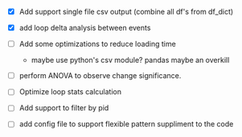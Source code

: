 - [x] Add support single file csv output (combine all df's from df_dict)

- [x] add loop delta analysis between events

- [ ] Add some optimizations to reduce loading time
    - maybe use python's csv module? pandas maybe an overkill

- [ ] perform ANOVA to observe change significance.

- [ ] Optimize loop stats calculation

- [ ] Add support to filter by pid

- [ ] add config file to support flexible pattern suppliment to the code
